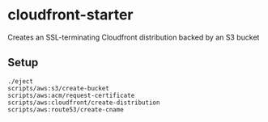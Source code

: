 # cloudfront-starter
Creates an SSL-terminating Cloudfront distribution backed by an S3 bucket

## Setup

```
./eject
scripts/aws:s3/create-bucket
scripts/aws:acm/request-certificate
scripts/aws:cloudfront/create-distribution
scripts/aws:route53/create-cname
```
